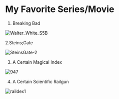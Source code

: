 # My Favorite Series/Movie
1. Breaking Bad

![Walter_White_S5B](https://github.com/Rolen2/app-dev/assets/168875785/a78e21f1-25dc-46c1-b72e-0d63e4d959da)

2.Steins;Gate

![SteinsGate-2](https://github.com/Rolen2/app-dev/assets/168875785/1a2b620c-179e-48cf-ba5b-8afd2a0ec89f)

3. A Certain Magical Index

  ![947](https://github.com/Rolen2/app-dev/assets/168875785/f068f3e8-836c-4c8d-afce-d018a92b6d6e)
   
4. A Certain Scientific Railgun

  ![raildex1](https://github.com/Rolen2/app-dev/assets/168875785/ff57523b-55f5-4517-9269-c77e792b709c)
